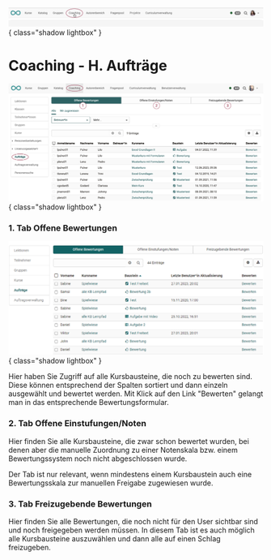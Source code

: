 ![bereiche_coaching_v1_de.png](assets/bereiche_coaching_v1_de.png){ class="shadow lightbox" }

# Coaching - H. Aufträge

![coaching_auftraege_v1_de.png](assets/coaching_auftraege_v1_de.png){ class="shadow lightbox" }

### 1. Tab Offene Bewertungen

![Coaching Menü Aufträge](assets/Coaching_Auftraege.png){ class="shadow lightbox" }

Hier haben Sie Zugriff auf alle Kursbausteine, die noch zu bewerten sind. Diese können entsprechend der Spalten sortiert und dann einzeln ausgewählt und bewertet werden. Mit Klick auf den Link "Bewerten" gelangt man in das entsprechende Bewertungsformular.

### 2. Tab Offene Einstufungen/Noten
Hier finden Sie alle Kursbausteine, die zwar schon bewertet wurden, bei denen aber die manuelle Zuordnung zu einer Notenskala bzw. einem Bewertungssystem noch nicht abgeschlossen wurde.

Der Tab ist nur relevant, wenn mindestens einem  Kursbaustein auch eine Bewertungsskala zur manuellen Freigabe zugewiesen wurde.

### 3. Tab Freizugebende Bewertungen

Hier finden Sie alle Bewertungen, die noch nicht für den User sichtbar sind und noch freigegeben werden müssen. In diesem Tab ist es auch möglich alle Kursbausteine auszuwählen und dann alle auf einen Schlag freizugeben.

